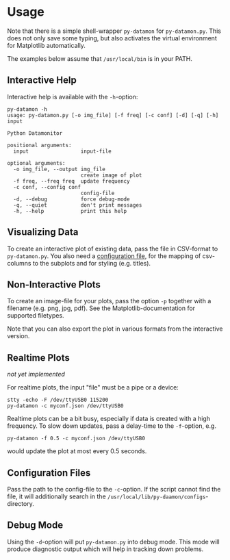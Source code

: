 Usage
=====

Note that there is a simple shell-wrapper `py-datamon` for `py-datamon.py`.
This does not only save some typing, but also  activates the virtual
environment for Matplotlib automatically.

The examples below assume that `/usr/local/bin` is in your PATH.


Interactive Help
----------------

Interactive help is available with the `-h`-option:

    py-datamon -h
    usage: py-datamon.py [-o img_file] [-f freq] [-c conf] [-d] [-q] [-h] input
    
    Python Datamonitor
    
    positional arguments:
      input                 input-file
    
    optional arguments:
      -o img_file, --output img_file
                            create image of plot
      -f freq, --freq freq  update frequency
      -c conf, --config conf
                            config-file
      -d, --debug           force debug-mode
      -q, --quiet           don't print messages
      -h, --help            print this help


Visualizing Data
----------------

To create an interactive plot of existing data, pass the file in CSV-format
to `py-datamon.py`. You also need a [configuration file](./config.md), for
the mapping of csv-columns to the subplots and for styling (e.g. titles).


Non-Interactive Plots
---------------------

To create an image-file for your plots, pass the option `-p` together with
a filename (e.g. png, jpg, pdf). See the Matplotlib-documentation for supported
filetypes.

Note that you can also export the plot in various formats from the interactive
version.


Realtime Plots
--------------

*not yet implemented*

For realtime plots, the input "file" must be a pipe or a device:

    stty -echo -F /dev/ttyUSB0 115200
    py-datamon -c myconf.json /dev/ttyUSB0

Realtime plots can be a bit busy, especially if data is created with a
high frequency. To slow down updates, pass a delay-time to the `-f`-option,
e.g.

    py-datamon -f 0.5 -c myconf.json /dev/ttyUSB0

would update the plot at most every 0.5 seconds.


Configuration Files
-------------------

Pass the path to the config-file to the `-c`-option. If the script cannot
find the file, it will additionally search in the 
`/usr/local/lib/py-daamon/configs`-directory.


Debug Mode
----------

Using the `-d`-option will put `py-datamon.py` into debug mode. This mode
will produce diagnostic output which will help in tracking down problems.
